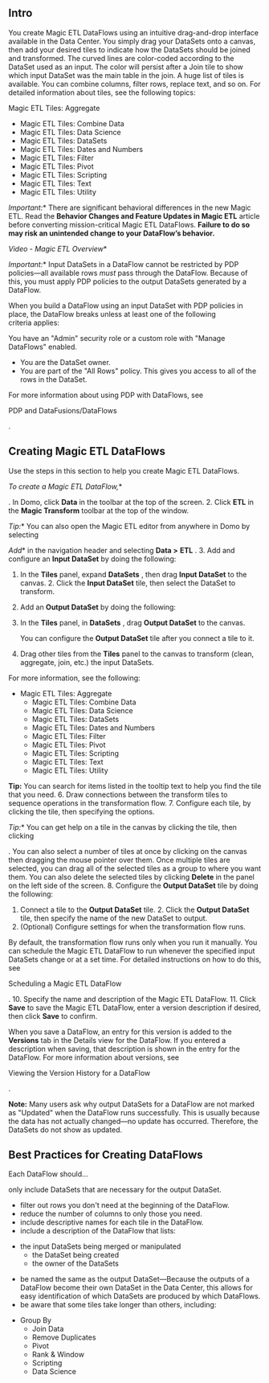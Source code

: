 

Intro
-------

You create Magic ETL DataFlows using an intuitive drag-and-drop interface available in the Data Center. You simply drag your DataSets onto a canvas, then add your desired tiles to indicate how the DataSets should be joined and transformed. The curved lines are color-coded according to the DataSet used as an input. The color will persist after a Join tile to show which input DataSet was the main table in the join. A huge list of tiles is available. You can combine columns, filter rows, replace text, and so on. For detailed information about tiles, see the following topics:

 Magic ETL Tiles: Aggregate
* Magic ETL Tiles: Combine Data
* Magic ETL Tiles: Data Science
* Magic ETL Tiles: DataSets
* Magic ETL Tiles: Dates and Numbers
* Magic ETL Tiles: Filter
* Magic ETL Tiles: Pivot
* Magic ETL Tiles: Scripting
* Magic ETL Tiles: Text
* Magic ETL Tiles: Utility

*Important:**
 There are significant behavioral differences in the new Magic ETL. Read the
 **Behavior Changes and Feature Updates in Magic ETL**
 article before converting mission-critical Magic ETL DataFlows.
 **Failure to do so may risk an unintended change to your DataFlow’s behavior.**

*Video - Magic ETL Overview**

*Important:**
 Input DataSets in a DataFlow cannot be restricted by PDP policies—all available rows
 *must*
 pass through the DataFlow. Because of this, you must apply PDP policies to the output DataSets generated by a DataFlow.


 When you build a DataFlow using an input DataSet with PDP policies in place, the DataFlow breaks unless at least one of the following criteria applies:

 You have an "Admin" security role or a custom role with "Manage DataFlows" enabled.
* You are the DataSet owner.
* You are part of the "All Rows" policy. This gives you access to all of the rows in the DataSet.

For more information about using PDP with DataFlows, see

PDP and DataFusions/DataFlows

.


 Creating Magic ETL DataFlows
------------------------------

Use the steps in this section to help you create Magic ETL DataFlows.

*To create a Magic ETL DataFlow,**

. In Domo, click
 **Data**
 in the toolbar at the top of the screen.
2. Click
 **ETL**
 in the
 **Magic Transform**
 toolbar at the top of the window.

*Tip:**
 You can also open the Magic ETL editor from anywhere in Domo by selecting

*Add**
 in the navigation header and selecting
 **Data >**
**ETL**
 .
3. Add and configure an
 **Input DataSet**
 by doing the following:

1. In the
	 **Tiles**
	 panel, expand
	 **DataSets**
	 , then drag
	 **Input DataSet**
	 to the canvas.
	2. Click the
	 **Input DataSet**
	 tile, then select the DataSet to transform.
4. Add an
 **Output DataSet**
 by doing the following:

1. In the
	 **Tiles**
	 panel, in
	 **DataSets**
	 , drag
	 **Output DataSet**
	 to the canvas.


	 You can configure the
	 **Output DataSet**
	 tile after you connect a tile to it.
5. Drag other tiles from the
 **Tiles**
 panel to the canvas to transform (clean, aggregate, join, etc.) the input DataSets.


 For more information, see the following:

* Magic ETL Tiles: Aggregate
	* Magic ETL Tiles: Combine Data
	* Magic ETL Tiles: Data Science
	* Magic ETL Tiles: DataSets
	* Magic ETL Tiles: Dates and Numbers
	* Magic ETL Tiles: Filter
	* Magic ETL Tiles: Pivot
	* Magic ETL Tiles: Scripting
	* Magic ETL Tiles: Text
	* Magic ETL Tiles: Utility

**Tip:**
	 You can search for items listed in the tooltip text to help you find the tile that you need.
6. Draw connections between the transform tiles to sequence operations in the transformation flow.
7. Configure each tile, by clicking the tile, then specifying the options.

*Tip:**
 You can get help on a tile in the canvas by clicking the tile, then clicking

. You can also select a number of tiles at once by clicking on the canvas then dragging the mouse pointer over them. Once multiple tiles are selected, you can drag all of the selected tiles as a group to where you want them. You can also delete the selected tiles by clicking
 **Delete**
 in the panel on the left side of the screen.
8. Configure the
 **Output DataSet**
 tile by doing the following:

1. Connect a tile to the
	 **Output DataSet**
	 tile.
	2. Click the
	 **Output DataSet**
	 tile, then specify the name of the new DataSet to output.
9. (Optional) Configure settings for when the transformation flow runs.


 By default, the transformation flow runs only when you run it manually. You can schedule the Magic ETL DataFlow to run whenever the specified input DataSets change or at a set time. For detailed instructions on how to do this, see

Scheduling a Magic ETL DataFlow

.
10. Specify the name and description of the Magic ETL DataFlow.
11. Click
 **Save**
 to save the Magic ETL DataFlow, enter a version description if desired, then click
 **Save**
 to confirm.

When you save a DataFlow, an entry for this version is added to the
 **Versions**
 tab in the Details view for the DataFlow. If you entered a description when saving, that description is shown in the entry for the DataFlow. For more information about versions, see

Viewing the Version History for a DataFlow

.


**Note:**
 Many users ask why output DataSets for a DataFlow are not marked as "Updated" when the DataFlow runs successfully. This is usually because the data has not actually changed—no update has occurred. Therefore, the DataSets do not show as updated.


 Best Practices for Creating DataFlows
---------------------------------------

Each DataFlow should...

 only include DataSets that are necessary for the output DataSet.
* filter out rows you don't need at the beginning of the DataFlow.
* reduce the number of columns to only those you need.
* include descriptive names for each tile in the DataFlow.
* include a description of the DataFlow that lists:

+ the input DataSets being merged or manipulated
	+ the DataSet being created
	+ the owner of the DataSets
* be named the same as the output DataSet—Because the outputs of a DataFlow become their own DataSet in the Data Center, this allows for easy identification of which DataSets are produced by which DataFlows.
* be aware that some tiles take longer than others, including:

+ Group By
	+ Join Data
	+ Remove Duplicates
	+ Pivot
	+ Rank & Window
	+ Scripting
	+ Data Science


